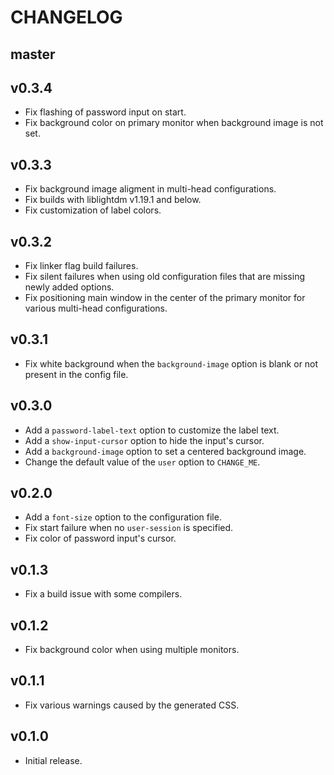 # CHANGELOG

## master


## v0.3.4

* Fix flashing of password input on start.
* Fix background color on primary monitor when background image is not set.

## v0.3.3

* Fix background image aligment in multi-head configurations.
* Fix builds with liblightdm v1.19.1 and below.
* Fix customization of label colors.

## v0.3.2

* Fix linker flag build failures.
* Fix silent failures when using old configuration files that are missing newly
  added options.
* Fix positioning main window in the center of the primary monitor for various
  multi-head configurations.

## v0.3.1

* Fix white background when the `background-image` option is blank or not
  present in the config file.

## v0.3.0

* Add a `password-label-text` option to customize the label text.
* Add a `show-input-cursor` option to hide the input's cursor.
* Add a `background-image` option to set a centered background image.
* Change the default value of the `user` option to `CHANGE_ME`.

## v0.2.0

* Add a `font-size` option to the configuration file.
* Fix start failure when no `user-session` is specified.
* Fix color of password input's cursor.

## v0.1.3

* Fix a build issue with some compilers.

## v0.1.2

* Fix background color when using multiple monitors.

## v0.1.1

* Fix various warnings caused by the generated CSS.

## v0.1.0

* Initial release.
